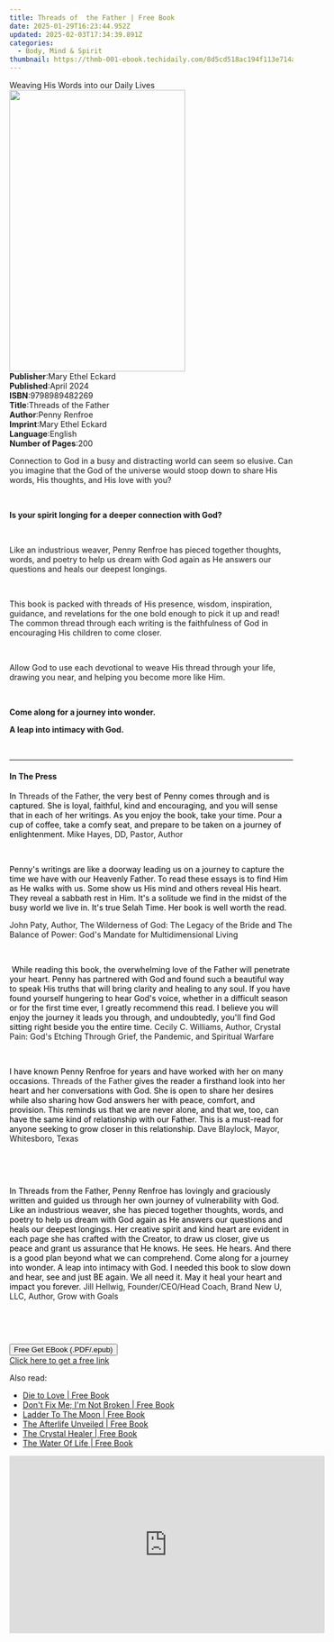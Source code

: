 ```yaml
---
title: Threads of  the Father | Free Book
date: 2025-01-29T16:23:44.952Z
updated: 2025-02-03T17:34:39.891Z
categories:
  - Body, Mind & Spirit
thumbnail: https://thmb-001-ebook.techidaily.com/8d5cd518ac194f113e714af0fec9330570367af73d63c1eb63af6588231ad0e2.jpg
---
```

<main id="book-container">
  <div class="flex flex-col">
    <div class="book-brief flex-1 py-6 px-4 sm:p-6 md:py-10 md:px-8">
      <!-- brief-->
      <div class="book-brief-main">Weaving His Words into our Daily Lives</div>
    </div>
    <div
      class="book-meta-info flex-1 grid gap-4 col-start-1 col-end-3 row-start-1 sm:mb-6 sm:grid-cols-4 lg:gap-6 lg:col-start-2 lg:row-end-6 lg:row-span-6 lg:mb-0"
    >
      <div
        class="book-meta-info-left place-content-center mt-4 p-4 text-sm leading-6 col-start-2 col-span-2 dark:text-slate-400"
      >
        <img
          class="w-full h-500 object-cover rounded-lg sm:h-255 sm:col-span-2 lg:col-span-full"
          src="https://img-001-ebook.techidaily.com/6222af29d5fa7575a80c774f05e4af8444a8969e626ecf8b1fde23460e733ef4.jpg"
          alt=""
          width="312"
          height="500"
        />
      </div>
      <div
        class="book-meta-info-right mt-2 col-start-1 row-start-2 col-span-3 self-center"
      >
        <!-- meta data  -->
        <div class="flex flex-col px-4 md:px-8">
          <div class="flex-1">
            <strong>Publisher</strong>:<span class="px-2"
              >Mary Ethel Eckard</span
            >
          </div>
          <div class="flex-1">
            <strong>Published</strong>:<span class="px-2">April 2024</span>
          </div>
          <div class="flex-1">
            <strong>ISBN</strong>:<span class="px-2">9798989482269</span>
          </div>
          <div class="flex-1">
            <strong>Title</strong>:<span class="px-2"
              >Threads of the Father</span
            >
          </div>
          <div class="flex-1">
            <strong>Author</strong>:<span class="px-2">Penny Renfroe</span>
          </div>
          <div class="flex-1">
            <strong>Imprint</strong>:<span class="px-2">Mary Ethel Eckard</span>
          </div>
          <div class="flex-1">
            <strong>Language</strong>:<span class="px-2">English</span>
          </div>
          <div class="flex-1">
            <strong>Number of Pages</strong>:<span class="px-2">200</span>
          </div>
        </div>
      </div>
    </div>
    <div class="book-description flex-1 py-6 px-4 sm:p-6 md:py-10 md:px-8">
      <div class="book-description-main">
        <div accordion-content="" id="description">
          <p class="ql-align-justify">
            Connection to God in a busy and distracting world can seem so
            elusive. Can you imagine that the God of the universe would stoop
            down to share His words, His thoughts, and His love with you?
          </p>
          <p class="ql-align-center">&nbsp;</p>
          <p class="ql-align-center">
            <strong
              >Is your spirit longing for a deeper connection with God?</strong
            >
          </p>
          <p>&nbsp;</p>
          <p>
            Like an industrious weaver, Penny Renfroe has pieced together
            thoughts, words, and poetry to help us dream with God again as He
            answers our questions and heals our deepest longings.
          </p>
          <p>&nbsp;</p>
          <p>
            This book is packed with threads of His presence, wisdom,
            inspiration, guidance, and revelations for the one bold enough to
            pick it up and read! The common thread through each writing is the
            faithfulness of God in encouraging His children to come closer.
          </p>
          <p>&nbsp;</p>
          <p>
            Allow God to use each devotional to weave His thread through your
            life, drawing you near, and helping you become more like Him.
          </p>
          <p>&nbsp;</p>
          <p class="ql-align-center">
            <strong>Come along for a journey into wonder.</strong>
          </p>
          <p class="ql-align-center">
            <strong>A leap into intimacy with God.</strong>
          </p>
          <p><br /></p>
        </div>
        <div class="accordion-fader"></div>
      </div>
    </div>
    <div class="book-excerpts flex-1 py-6 px-4 sm:p-6 md:py-10 md:px-8">
      <!-- excerpts-->
      <div class="book-excerpts-main">
        <hr />
        <h4 class="placeholder placeholder-heading">
          <span>In The Press</span>
        </h4>
        <p></p>
        <p>
          <span style="color: rgba(0, 0, 0, 1)">In </span>Threads of the Father,
          <span style="color: rgba(0, 0, 0, 1)">the very best of</span>
          <span style="color: rgba(0, 0, 0, 1)"
            >Penny comes through and is captured. She is loyal, faithful, kind
            and encouraging, and you will sense that in each of her writings. As
            you enjoy the book, take your time. Pour a cup of coffee, take a
            comfy seat, and prepare to be taken on a journey of enlightenment. </span
          >Mike Hayes, DD, Pastor, Author
        </p>
        <p><br /></p>
        <p>
          <span style="color: rgba(0, 0, 0, 1)"
            >Penny's writings are like a doorway leading us on a journey to
            capture the time we have with our Heavenly Father. To read these
            essays is to find Him as He walks with us. Some show us His mind and
            others reveal His heart. They reveal a sabbath rest in Him. It's a
            solitude we find in the midst of the busy world we live in. It's
            true Selah Time. Her book is well worth the read.
          </span>
        </p>
        <p>
          John Paty, Author, The Wilderness of God: The Legacy of the Bride
          <span style="color: rgba(0, 0, 0, 1)">and </span>The Balance of Power:
          God's Mandate for Multidimensional Living
        </p>
        <p><br /></p>
        <p>
          <span style="color: rgba(0, 0, 0, 1)"
            >&nbsp;While reading this book, the overwhelming love of the Father
            will penetrate your heart. Penny has partnered with God and found
            such a beautiful way to speak His truths that will bring clarity and
            healing to any soul. If you have found yourself hungering to hear
            God's voice, whether in a difficult season or for the first time
            ever, I greatly recommend this read. I believe you will enjoy the
            journey it leads you through, and undoubtedly, you'll find God
            sitting right beside you the entire time. </span
          >Cecily C. Williams, Author, Crystal Pain: God's Etching Through
          Grief, the Pandemic, and Spiritual Warfare
        </p>
        <p><span style="color: rgba(0, 0, 0, 1)">&nbsp;</span></p>
        <p>
          <span style="color: rgba(0, 0, 0, 1)"
            >I have known Penny Renfroe for years and have worked with her on
            many occasions. </span
          >Threads of the Father<span style="color: rgba(0, 0, 0, 1)">
            gives the reader a firsthand look into her heart and her
            conversations with God. She is open to share her desires while also
            sharing how God answers her with peace, comfort, and provision. This
            reminds us that we are never alone, and that we, too, can have the
            same kind of relationship with our Father. This is a must-read for
            anyone seeking to grow closer in this relationship. </span
          >Dave Blaylock, Mayor, Whitesboro, Texas
        </p>
        <p class="ql-align-right">
          <span style="color: rgba(0, 0, 0, 1)">&nbsp;</span>
        </p>
        <p><br /></p>
        <p>
          <span style="color: rgba(0, 0, 0, 1)"
            >In Threads from the Father, Penny Renfroe has lovingly and
            graciously written and guided us through her own journey of
            vulnerability with God. Like an industrious weaver, she has pieced
            together thoughts, words, and poetry to help us dream with God again
            as He answers our questions and heals our deepest longings. Her
            creative spirit and kind heart are evident in each page she has
            crafted with the Creator, to draw us closer, give us peace and grant
            us assurance that He knows. He sees. He hears. And there is a good
            plan beyond what we can comprehend. Come along for a journey into
            wonder. A leap into intimacy with God. I needed this book to slow
            down and hear, see and just BE again. We all need it. May it heal
            your heart and impact you forever. </span
          >Jill Hellwig, Founder/CEO/Head Coach, Brand New U, LLC, Author, Grow
          with Goals
        </p>
        <p class="ql-align-right"><br /></p>
        <p><br /></p>
        <p></p>
      </div>
    </div>
    <div
      class="book-about-author flex-1 py-6 px-4 sm:p-6 md:py-10 md:px-8"
    ></div>
    <div class="book-free-get flex-1 py-6 px-4 sm:p-6 md:py-10 md:px-8">
      <button
        id="btn-free-get"
        class="bg-blue-500 hover:bg-blue-700 text-white font-bold py-2 px-4 rounded"
      >
        Free Get EBook (.PDF/.epub)
      </button>
      <div id="countdown-display" class="px-2 text-lg mt-2"></div>
      <a
        id="free-link"
        class="hidden bg-blue-500 hover:bg-blue-700 text-white font-bold py-2 px-4 rounded"
        href="https://www.ebooks.com/en-us/book/211322957/threads-of-the-father/penny-renfroe/"
        target="_blank"
        >Click here to get a free link</a
      >
    </div>
    <script>
      let countdownTime = 0;
      let countdownInterval = null;
      document
        .getElementById('btn-free-get')
        .addEventListener('click', startCountdown);
      function startCountdown() {
        countdownTime = new Date().getTime() + 60000 * 3;
        countdownInterval = setInterval(updateCountdown, 1000);
        document.getElementById('btn-free-get').disabled = true;
        document
          .getElementById('btn-free-get')
          .classList.add('bg-gray-500', 'cursor-not-allowed');
      }
      function updateCountdown() {
        let currentTime = new Date().getTime();
        let timeLeft = countdownTime - currentTime;
        let secondsLeft = Math.floor(timeLeft / 1000);
        document.getElementById('countdown-display').innerHTML =
          `Remaining time: ${secondsLeft} seconds.`;
        if (secondsLeft <= 0) {
          clearInterval(countdownInterval);
          document.getElementById('btn-free-get').classList.add('hidden');
          document.getElementById('free-link').classList.remove('hidden');
          document.getElementById('countdown-display').innerHTML = '';
        }
      }
    </script>
  </div>
</main>

<ins class="adsbygoogle"
      style="display:block"
      data-ad-client="ca-pub-7571918770474297"
      data-ad-slot="8358498916"
      data-ad-format="auto"
      data-full-width-responsive="true"></ins>
    

<span class="atpl-alsoreadstyle">Also read:</span>
<div><ul>
<li><a href="https://novels-ebooks.techidaily.com/717077-9781846949302-die-to-love/"><u>Die to Love | Free Book</u></a></li>
<li><a href="https://novels-ebooks.techidaily.com/717078-9781846949326-dont-fix-me-im-not-broken/"><u>Don't Fix Me; I'm Not Broken | Free Book</u></a></li>
<li><a href="https://novels-ebooks.techidaily.com/717197-9781446490204-ladder-to-the-moon/"><u>Ladder To The Moon | Free Book</u></a></li>
<li><a href="https://novels-ebooks.techidaily.com/717074-9781846949265-the-afterlife-unveiled/"><u>The Afterlife Unveiled | Free Book</u></a></li>
<li><a href="https://novels-ebooks.techidaily.com/717119-9781446446331-the-crystal-healer/"><u>The Crystal Healer | Free Book</u></a></li>
<li><a href="https://novels-ebooks.techidaily.com/717092-9781446489925-the-water-of-life/"><u>The Water Of Life | Free Book</u></a></li>
</ul></div>

<!-- affiliate ads begin -->
<iframe width="560" height="315" src="https://www.youtube.com/embed/aRMCbJxLuwE?si=E5sfJvoqkv1qCMWz" title="YouTube video player" frameborder="0" allow="accelerometer; autoplay; clipboard-write; encrypted-media; gyroscope; picture-in-picture; web-share" referrerpolicy="strict-origin-when-cross-origin" allowfullscreen></iframe>
<!-- affiliate ads end -->

